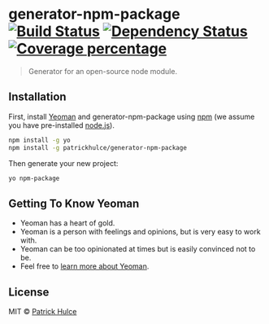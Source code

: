 # generator-npm-package [![Build Status][travis-image]][travis-url] [![Dependency Status][daviddm-image]][daviddm-url] [![Coverage percentage][coveralls-image]][coveralls-url]
> Generator for an open-source node module.

## Installation

First, install [Yeoman](http://yeoman.io) and generator-npm-package using [npm](https://www.npmjs.com/) (we assume you have pre-installed [node.js](https://nodejs.org/)).

```bash
npm install -g yo
npm install -g patrickhulce/generator-npm-package
```

Then generate your new project:

```bash
yo npm-package
```

## Getting To Know Yeoman

 * Yeoman has a heart of gold.
 * Yeoman is a person with feelings and opinions, but is very easy to work with.
 * Yeoman can be too opinionated at times but is easily convinced not to be.
 * Feel free to [learn more about Yeoman](http://yeoman.io/).

## License

MIT © [Patrick Hulce](https://patrickhulce.com/)


[travis-image]: https://travis-ci.org/patrickhulce/generator-npm-package.svg?branch=master
[travis-url]: https://travis-ci.org/patrickhulce/generator-npm-package
[daviddm-image]: https://david-dm.org/patrickhulce/generator-npm-package.svg?theme=shields.io
[daviddm-url]: https://david-dm.org/patrickhulce/generator-npm-package
[coveralls-image]: https://coveralls.io/repos/patrickhulce/generator-npm-package/badge.svg
[coveralls-url]: https://coveralls.io/r/patrickhulce/generator-npm-package
